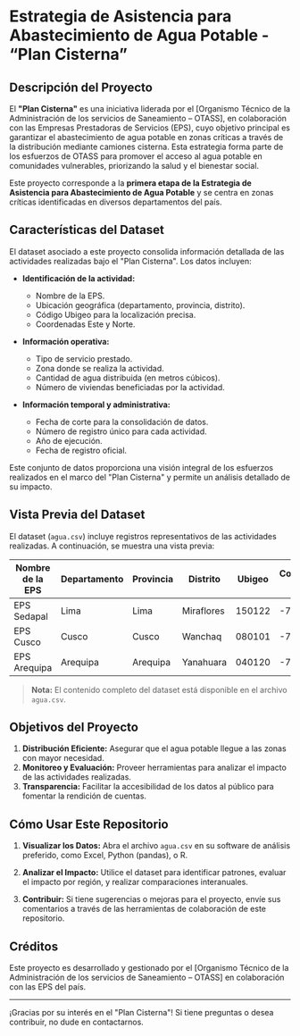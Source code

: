 # Estrategia de Asistencia para Abastecimiento de Agua Potable - “Plan Cisterna”

## Descripción del Proyecto

El **"Plan Cisterna"** es una iniciativa liderada por el [Organismo Técnico de la Administración de los servicios de Saneamiento – OTASS], en colaboración con las Empresas Prestadoras de Servicios (EPS), cuyo objetivo principal es garantizar el abastecimiento de agua potable en zonas críticas a través de la distribución mediante camiones cisterna. Esta estrategia forma parte de los esfuerzos de OTASS para promover el acceso al agua potable en comunidades vulnerables, priorizando la salud y el bienestar social.

Este proyecto corresponde a la **primera etapa de la Estrategia de Asistencia para Abastecimiento de Agua Potable** y se centra en zonas críticas identificadas en diversos departamentos del país.

## Características del Dataset

El dataset asociado a este proyecto consolida información detallada de las actividades realizadas bajo el "Plan Cisterna". Los datos incluyen:

- **Identificación de la actividad:**
  - Nombre de la EPS.
  - Ubicación geográfica (departamento, provincia, distrito).
  - Código Ubigeo para la localización precisa.
  - Coordenadas Este y Norte.

- **Información operativa:**
  - Tipo de servicio prestado.
  - Zona donde se realiza la actividad.
  - Cantidad de agua distribuida (en metros cúbicos).
  - Número de viviendas beneficiadas por la actividad.

- **Información temporal y administrativa:**
  - Fecha de corte para la consolidación de datos.
  - Número de registro único para cada actividad.
  - Año de ejecución.
  - Fecha de registro oficial.

Este conjunto de datos proporciona una visión integral de los esfuerzos realizados en el marco del "Plan Cisterna" y permite un análisis detallado de su impacto.

## Vista Previa del Dataset

El dataset (`agua.csv`) incluye registros representativos de las actividades realizadas. A continuación, se muestra una vista previa:

| Nombre de la EPS      | Departamento | Provincia | Distrito     | Ubigeo | Coordenada Este | Coordenada Norte | Tipo de Servicio  | Zona        | Cantidad Distribuida (m³) | Viviendas Beneficiadas | Fecha de Corte | Número de Registro | Año de Ejecución | Fecha de Registro |
|-----------------------|--------------|-----------|--------------|--------|-----------------|------------------|-------------------|-------------|---------------------------|------------------------|----------------|--------------------|-------------------|-------------------|
| EPS Sedapal           | Lima         | Lima      | Miraflores   | 150122 | -77.034         | -12.121          | Distribución Agua | Zona A      | 50.0                      | 25                     | 2023-01-15     | 001                | 2023              | 2023-01-16        |
| EPS Cusco             | Cusco        | Cusco     | Wanchaq      | 080101 | -71.979         | -13.517          | Distribución Agua | Zona B      | 100.0                     | 50                     | 2023-02-10     | 002                | 2023              | 2023-02-11        |
| EPS Arequipa          | Arequipa     | Arequipa  | Yanahuara    | 040120 | -71.536         | -16.399          | Distribución Agua | Zona C      | 70.0                      | 30                     | 2023-03-05     | 003                | 2023              | 2023-03-06        |

> **Nota:** El contenido completo del dataset está disponible en el archivo `agua.csv`.

## Objetivos del Proyecto

1. **Distribución Eficiente:** Asegurar que el agua potable llegue a las zonas con mayor necesidad.
2. **Monitoreo y Evaluación:** Proveer herramientas para analizar el impacto de las actividades realizadas.
3. **Transparencia:** Facilitar la accesibilidad de los datos al público para fomentar la rendición de cuentas.

## Cómo Usar Este Repositorio

1. **Visualizar los Datos:** 
   Abra el archivo `agua.csv` en su software de análisis preferido, como Excel, Python (pandas), o R.

2. **Analizar el Impacto:** 
   Utilice el dataset para identificar patrones, evaluar el impacto por región, y realizar comparaciones interanuales.

3. **Contribuir:**
   Si tiene sugerencias o mejoras para el proyecto, envíe sus comentarios a través de las herramientas de colaboración de este repositorio.

## Créditos

Este proyecto es desarrollado y gestionado por el [Organismo Técnico de la Administración de los servicios de Saneamiento – OTASS] en colaboración con las EPS del país.

---

¡Gracias por su interés en el "Plan Cisterna"! Si tiene preguntas o desea contribuir, no dude en contactarnos.
